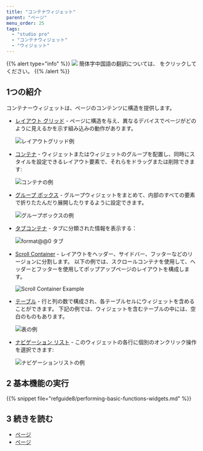 ```yaml
---
title: "コンテナウィジェット"
parent: "ページ"
menu_order: 25
tags:
  - "studio pro"
  - "コンテナウィジェット"
  - "ウィジェット"
---
```


{{% alert type="info" %}}
<img src="attachments/chinese-translation/china.png" style="display: inline-block; margin: 0" /> 簡体字中国語の翻訳については、 [<unk> <unk> <unk>](https://cdn.mendix.tencent-cloud.com/documentation/refguide8/container-widgets.pdf) をクリックしてください。
{{% /alert %}}

## 1つの紹介

コンテナーウィジェットは、ページのコンテンツに構造を提供します。

* [レイアウト グリッド](layout-grid) - ページに構造を与え、異なるデバイスでページがどのように見えるかを示す組み込みの動作があります。

    ![レイアウトグリッド例](attachments/container-widgets/layout-grid-example.png)

* [コンテナ](container) - ウィジェットまたはウィジェットのグループを配置し、同時にスタイルを設定できるレイアウト要素で、それらをドラッグまたは削除できます:

    ![コンテナの例](attachments/container-widgets/container-example.png)

* [グループ ボックス](group-box) - グループウィジェットをまとめて、内部のすべての要素で折りたたんだり展開したりするように設定できます。

    ![グループボックスの例](attachments/container-widgets/group-box-example.png)

* [タブコンテナ](tab-container) - タブに分類された情報を表示する：

    ![format@@0 タブ](attachments/container-widgets/tab-container-example.png)

* [Scroll Container](scroll-container) - レイアウトをヘッダー、サイドバー、フッターなどのリージョンに分割します。 以下の例では、スクロールコンテナを使用して、ヘッダーとフッターを使用してポップアップページのレイアウトを構成します。

    ![Scroll Container Example](attachments/container-widgets/scroll-container-example.png)

* [テーブル](table) - 行と列の数で構成され、各テーブルセルにウィジェットを含めることができます。 下記の例では、ウィジェットを含むテーブルの中には、空白のものもあります。

    ![表の例](attachments/container-widgets/table-example.png)

* [ナビゲーション リスト](navigation-list) - このウィジェットの各行に個別のオンクリック操作を選択できます:

    ![ナビゲーションリストの例](attachments/container-widgets/navigation-list-example.png)

## 2 基本機能の実行

{{% snippet file="refguide8/performing-basic-functions-widgets.md" %}}

## 3 続きを読む

* [ページ](page)
* [ページ](ページ)